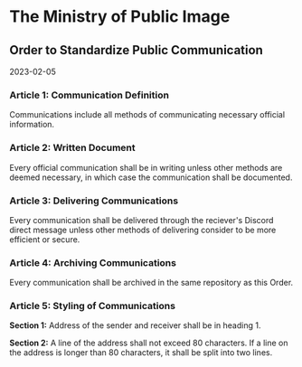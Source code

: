 # The Ministry of Public Image
## Order to Standardize Public Communication
2023-02-05

### Article 1: Communication Definition
Communications include all methods of communicating necessary official information.

### Article 2: Written Document
Every official communication shall be in writing unless other methods are deemed necessary, in which case the communication shall be documented.

### Article 3: Delivering Communications
Every communication shall be delivered through the reciever's Discord direct message unless other methods of delivering consider to be more efficient or secure.

### Article 4: Archiving Communications
Every communication shall be archived in the same repository as this Order.

### Article 5: Styling of Communications
**Section 1:** Address of the sender and receiver shall be in heading 1.

**Section 2:** A line of the address shall not exceed 80 characters. If a line on the address is longer than 80 characters, it shall be split into two lines.